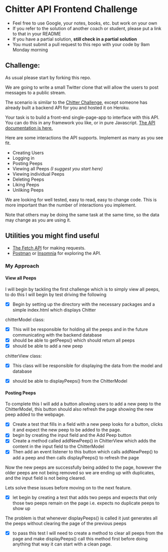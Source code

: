 # Chitter API Frontend Challenge

* Feel free to use Google, your notes, books, etc. but work on your own
* If you refer to the solution of another coach or student, please put a link to that in your README
* If you have a partial solution, **still check in a partial solution**
* You must submit a pull request to this repo with your code by 9am Monday morning

Challenge:
-------

As usual please start by forking this repo.

We are going to write a small Twitter clone that will allow the users to post messages to a public stream.

The scenario is similar to the [Chitter Challenge](https://github.com/makersacademy/chitter-challenge), except someone has already built a backend API for you and hosted it on Heroku.

Your task is to build a front-end single-page-app to interface with this API. You can do this in any framework you like, or in pure Javascript. [The API documentation is here.](https://github.com/makersacademy/chitter_api_backend)

Here are some interactions the API supports. Implement as many as you see fit.

* Creating Users
* Logging in
* Posting Peeps
* Viewing all Peeps *(I suggest you start here)*
* Viewing individual Peeps
* Deleting Peeps
* Liking Peeps
* Unliking Peeps

We are looking for well tested, easy to read, easy to change code. This is more important than the number of interactions you implement.

Note that others may be doing the same task at the same time, so the data may change as you are using it.

## Utilities you might find useful

* [The Fetch API](https://developer.mozilla.org/en-US/docs/Web/API/Fetch_API/Using_Fetch) for making requests.
* [Postman](https://www.getpostman.com/) or [Insomnia](https://insomnia.rest/) for exploring the API.


### My Approach


#### View all Peeps

I will begin by tackling the first challenge which is to simply view all peeps, to do this I will begin by test driving the following

- [x] Begin by setting up the directory with the necessary packages and a simple index.html which displays Chitter

chitterModel class:
- [x] This will be responsible for holding all the peeps and in the future communicating with the backend database
- [x] should be able to getPeeps() which should return all peeps
- [x] should be able to add a new peep

chitterView class:
- [x] This class will be responsible for displaying the data from the model and database
- [x] should be able to displayPeeps() from the ChitterModel 


#### Posting Peeps

To complete this I will add a button allowing users to add a new peep to the ChitterModel, this button should also refresh the page showing the new peep added to the webpage.

- [x] Create a test that fills in a field with a new peep looks for a button, clicks it and expect the new peep to be added to the page.
- [x] begin by creating the input field and the Add Peep button
- [x] Create a method called addNewPeep() in ChitterView which adds the content in the input field to the ChitterModel
- [x] Then add an event listener to this button which calls addNewPeep() to add a peep and then calls displayPeeps() to refresh the page

Now the new peeps are successfully being added to the page, however the older peeps are not being removed so we are ending up with duplicates, and the input field is not being cleared.

Lets solve these issues before moving on to the next feature.

- [x] let begin by creating a test that adds two peeps and expects that only those two peeps remain on the page i.e. expects no duplicate peeps to show up

The problem is that whenever displayPeeps() is called it just generates all the peeps without clearing the page of the previous peeps
- [x] to pass this test I will need to create a method to clear all peeps from the page and make displayPeeps() call this method first before doing anything that way it can start with a clean page.